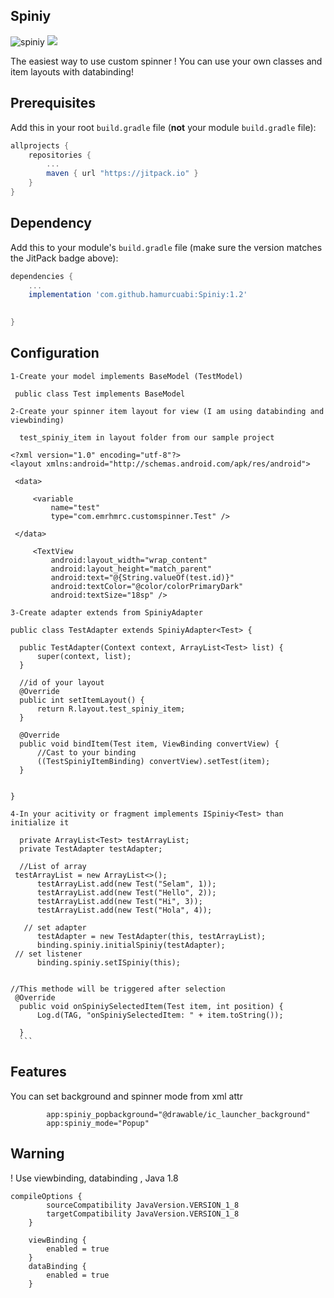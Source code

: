 
## Spiniy   
![spiniy](https://user-images.githubusercontent.com/23655824/94928501-72c0a780-04cc-11eb-8f21-6fbc0922c988.png)
[![](https://jitpack.io/v/hamurcuabi/Spiniy.svg)](https://jitpack.io/#hamurcuabi/Spiniy)


 The easiest way to use custom spinner !
 You can use your own classes and item layouts with databinding!


## Prerequisites

Add this in your root `build.gradle` file (**not** your module `build.gradle` file):

```gradle
allprojects {
	repositories {
		...
		maven { url "https://jitpack.io" }
	}
}
```

## Dependency

Add this to your module's `build.gradle` file (make sure the version matches the JitPack badge above):

```gradle
dependencies {
	...
	implementation 'com.github.hamurcuabi:Spiniy:1.2'
	 

}
```

## Configuration
```
1-Create your model implements BaseModel (TestModel)

 public class Test implements BaseModel
```
```
2-Create your spinner item layout for view (I am using databinding and viewbinding)

  test_spiniy_item in layout folder from our sample project
  
<?xml version="1.0" encoding="utf-8"?>
<layout xmlns:android="http://schemas.android.com/apk/res/android">

 <data>

     <variable
         name="test"
         type="com.emrhmrc.customspinner.Test" />

 </data>

     <TextView
         android:layout_width="wrap_content"
         android:layout_height="match_parent"
         android:text="@{String.valueOf(test.id)}"
         android:textColor="@color/colorPrimaryDark"
         android:textSize="18sp" />
  ```
  ```
3-Create adapter extends from SpiniyAdapter

public class TestAdapter extends SpiniyAdapter<Test> {

    public TestAdapter(Context context, ArrayList<Test> list) {
        super(context, list);
    }

    //id of your layout
    @Override
    public int setItemLayout() {
        return R.layout.test_spiniy_item;
    }

    @Override
    public void bindItem(Test item, ViewBinding convertView) {
        //Cast to your binding
        ((TestSpiniyItemBinding) convertView).setTest(item);
    }


}

  ```
  ```
 4-In your acitivity or fragment implements ISpiniy<Test> than initialize it
 
    private ArrayList<Test> testArrayList;
    private TestAdapter testAdapter;
    
    //List of array
   testArrayList = new ArrayList<>();
        testArrayList.add(new Test("Selam", 1));
        testArrayList.add(new Test("Hello", 2));
        testArrayList.add(new Test("Hi", 3));
        testArrayList.add(new Test("Hola", 4));

     // set adapter
        testAdapter = new TestAdapter(this, testArrayList);
        binding.spiniy.initialSpiniy(testAdapter);
   // set listener	
        binding.spiniy.setISpiniy(this);

```
  ```

//This methode will be triggered after selection
   @Override
    public void onSpiniySelectedItem(Test item, int position) {
        Log.d(TAG, "onSpiniySelectedItem: " + item.toString());

    }
    ```
  ```
## Features

You can set background and spinner mode from xml attr
```
        app:spiniy_popbackground="@drawable/ic_launcher_background"
        app:spiniy_mode="Popup"

  ```
## Warning

! Use viewbinding, databinding , Java 1.8
```
compileOptions {
        sourceCompatibility JavaVersion.VERSION_1_8
        targetCompatibility JavaVersion.VERSION_1_8
    }

    viewBinding {
        enabled = true
    }
    dataBinding {
        enabled = true
    }
